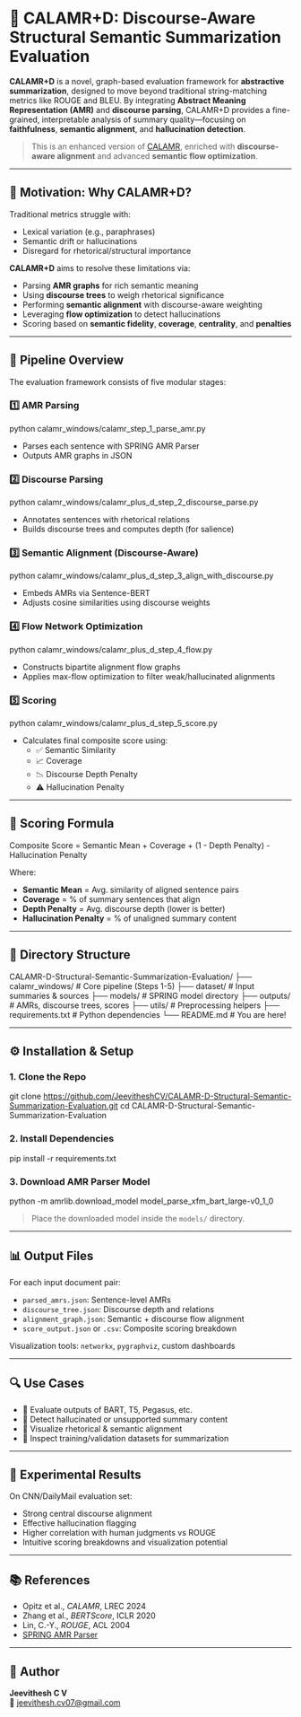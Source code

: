 # 🧠 CALAMR+D: Discourse-Aware Structural Semantic Summarization Evaluation

**CALAMR+D** is a novel, graph-based evaluation framework for **abstractive summarization**, designed to move beyond traditional string-matching metrics like ROUGE and BLEU. By integrating **Abstract Meaning Representation (AMR)** and **discourse parsing**, CALAMR+D provides a fine-grained, interpretable analysis of summary quality—focusing on **faithfulness**, **semantic alignment**, and **hallucination detection**.

> This is an enhanced version of [CALAMR](https://aclanthology.org/2024.lrec-main.507), enriched with **discourse-aware alignment** and advanced **semantic flow optimization**.

---

## 🚀 Motivation: Why CALAMR+D?

Traditional metrics struggle with:
- Lexical variation (e.g., paraphrases)
- Semantic drift or hallucinations
- Disregard for rhetorical/structural importance

**CALAMR+D** aims to resolve these limitations via:
- Parsing **AMR graphs** for rich semantic meaning
- Using **discourse trees** to weigh rhetorical significance
- Performing **semantic alignment** with discourse-aware weighting
- Leveraging **flow optimization** to detect hallucinations
- Scoring based on **semantic fidelity**, **coverage**, **centrality**, and **penalties**

---

## 🧩 Pipeline Overview

The evaluation framework consists of five modular stages:

### 1️⃣ AMR Parsing

python calamr_windows/calamr_step_1_parse_amr.py

- Parses each sentence with SPRING AMR Parser
- Outputs AMR graphs in JSON

### 2️⃣ Discourse Parsing

python calamr_windows/calamr_plus_d_step_2_discourse_parse.py

- Annotates sentences with rhetorical relations
- Builds discourse trees and computes depth (for salience)

### 3️⃣ Semantic Alignment (Discourse-Aware)

python calamr_windows/calamr_plus_d_step_3_align_with_discourse.py

- Embeds AMRs via Sentence-BERT
- Adjusts cosine similarities using discourse weights

### 4️⃣ Flow Network Optimization
python calamr_windows/calamr_plus_d_step_4_flow.py

- Constructs bipartite alignment flow graphs
- Applies max-flow optimization to filter weak/hallucinated alignments

### 5️⃣ Scoring

python calamr_windows/calamr_plus_d_step_5_score.py

- Calculates final composite score using:
  - ✅ Semantic Similarity
  - 📈 Coverage
  - 📉 Discourse Depth Penalty
  - ⚠️ Hallucination Penalty

---

## 📐 Scoring Formula


Composite Score = Semantic Mean + Coverage + (1 - Depth Penalty) - Hallucination Penalty


Where:
- **Semantic Mean** = Avg. similarity of aligned sentence pairs
- **Coverage** = % of summary sentences that align
- **Depth Penalty** = Avg. discourse depth (lower is better)
- **Hallucination Penalty** = % of unaligned summary content

---

## 📁 Directory Structure


CALAMR-D-Structural-Semantic-Summarization-Evaluation/
├── calamr_windows/              # Core pipeline (Steps 1-5)
├── dataset/                     # Input summaries & sources
├── models/                      # SPRING model directory
├── outputs/                     # AMRs, discourse trees, scores
├── utils/                       # Preprocessing helpers
├── requirements.txt             # Python dependencies
└── README.md                    # You are here!


---

## ⚙️ Installation & Setup

### 1. Clone the Repo

git clone https://github.com/JeevitheshCV/CALAMR-D-Structural-Semantic-Summarization-Evaluation.git
cd CALAMR-D-Structural-Semantic-Summarization-Evaluation


### 2. Install Dependencies

pip install -r requirements.txt


### 3. Download AMR Parser Model

python -m amrlib.download_model model_parse_xfm_bart_large-v0_1_0

> Place the downloaded model inside the `models/` directory.

---

## 📊 Output Files

For each input document pair:
- `parsed_amrs.json`: Sentence-level AMRs
- `discourse_tree.json`: Discourse depth and relations
- `alignment_graph.json`: Semantic + discourse flow alignment
- `score_output.json` or `.csv`: Composite scoring breakdown

Visualization tools: `networkx`, `pygraphviz`, custom dashboards

---

## 🔍 Use Cases

- 📏 Evaluate outputs of BART, T5, Pegasus, etc.
- 🧪 Detect hallucinated or unsupported summary content
- 🧭 Visualize rhetorical & semantic alignment
- 🔬 Inspect training/validation datasets for summarization

---

## 🧪 Experimental Results

On CNN/DailyMail evaluation set:
- Strong central discourse alignment
- Effective hallucination flagging
- Higher correlation with human judgments vs ROUGE
- Intuitive scoring breakdowns and visualization potential

---

## 📚 References

- Opitz et al., *CALAMR*, LREC 2024  
- Zhang et al., *BERTScore*, ICLR 2020  
- Lin, C.-Y., *ROUGE*, ACL 2004  
- [SPRING AMR Parser](https://github.com/SapienzaNLP/spring)

---

## 👤 Author

**Jeevithesh C V**  
📧 jeevithesh.cv07@gmail.com  
